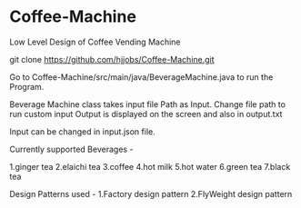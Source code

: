 # Coffee-Machine
Low Level Design of Coffee Vending Machine

git clone https://github.com/hjjobs/Coffee-Machine.git

Go to Coffee-Machine/src/main/java/BeverageMachine.java to run the Program.

Beverage Machine class takes input file Path as Input. Change file path to run custom input
Output is displayed on the screen and also in output.txt

Input can be changed in input.json file.

Currently supported Beverages -

1.ginger tea
2.elaichi tea
3.coffee
4.hot milk
5.hot water
6.green tea
7.black tea

Design Patterns used -
1.Factory design pattern
2.FlyWeight design pattern
